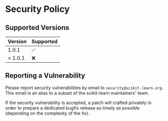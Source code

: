 # Security Policy

## Supported Versions

| Version   | Supported          |
| --------- | ------------------ |
| 1.0.1     | :white_check_mark: |
| < 1.0.1   | :x:                |

## Reporting a Vulnerability

Please report security vulnerabilities by email to `security@scikit-learn.org`.
This email is an alias to a subset of the scikit-learn maintainers' team.

If the security vulnerability is accepted, a patch will crafted privately
in order to prepare a dedicated bugfix release as timely as possible (depending
on the complexity of the fix).
